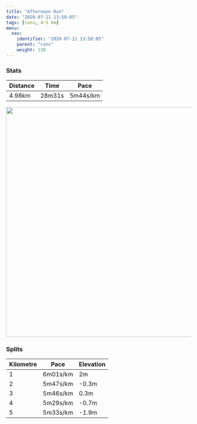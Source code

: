 ```yaml
---
title: "Afternoon Run"
date: "2020-07-11 13:58:05"
tags: [runs, 4-5 km]
menu:
  nav:
    identifier: "2020-07-11 13:58:05"
    parent: "runs"
    weight: 130
---
```


### Stats

| Distance | Time | Pace |
|----------|------|------|
|4.98km|28m31s|5m44s/km|

<img src='https://maps.googleapis.com/maps/api/staticmap?maptype=terrain&path=enc:yljeIpcyLMg@@a@Ea@Bk@JUT[j@WRSh@[VUdBuBLY@QAMO[GUe@gAAGDGVDJCD?HFJHXj@t@|ALl@Zj@F@DAr@qA@WIkBKgAGQYk@a@e@k@SYFIFMRMz@K\AVJ\^p@Zb@Xn@Nl@N\JJH?FCv@sABa@A}@WyAUm@Y_@cAm@KAODSNGRO|@I\AVRz@Vd@X`@r@jBPRJA\k@j@oAAmACc@O_ASc@]a@WSi@YK?OFIDMPELMp@Mf@ATHTz@hBl@lBNTD@H?FEd@u@Ti@FUA}@Gy@Km@Mc@k@y@s@[MCYJOPQbAMd@?XBJlA~BRf@F`@HTJNHBFE`@q@^s@FQE{@KoAQm@OUGYKOWQs@[_@LKLGRYzAD\~@hB\~@Np@X\HAVk@f@{@J_@CsAMs@K_@O]_@i@y@g@OCYLMPKZKx@?b@Dd@DNr@|A^nAT^LDFETg@j@y@DQ@_@Cw@SsAKYKU[a@g@[YMIAQFSTIZIf@Od@?XBNv@xAd@dAb@lABDH?fAkBF_@C{@OmAGSWa@Wm@YSq@WWJMPKVMt@K^?\r@vApA~CHBDA\e@d@_ADM?qAEk@Ii@Mc@c@q@e@_@c@SIAIBMJKLKZGj@Ob@AZL`@xA`DJ\Vb@F?|@{AHQBO@}@Ca@Gi@WeAq@{@o@YOA]ROVQ~@M`@D`@^z@j@`Ah@|ALPHFFEbAmBDk@CeAMy@Qm@c@m@SOk@UICO@ULIJIXCZK`@MPQ@IX@RHH\`APZ@j@q@dAi@j@g@z@s@t@OXONE^AtAE~@&key=AIzaSyBPVQ_iynBzLujdhfLzy8Z-5zczbktE55k&size=800x800&scale=2&markers=color:yellow|label:S|53.47037,-2.26377&markers=color:green|label:F|53.47014999999996,-2.2638399999999974' width='625' />

### Splits

| Kilometre | Pace | Elevation |
|------|------|-----------|
|1|6m01s/km|2m|
|2|5m47s/km|-0.3m|
|3|5m46s/km|0.3m|
|4|5m29s/km|-0.7m|
|5|5m33s/km|-1.9m|

